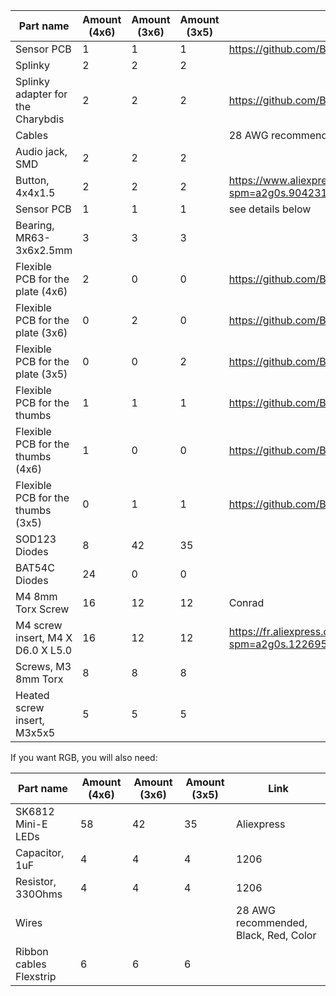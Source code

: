 
| Part name                         | Amount (4x6) | Amount (3x6) |  Amount (3x5) | Link                                                                                       |
| --------------------------------- | ------------ | ------------ | ------------  | ------------------------------------------------------------------------------------------ |
| Sensor PCB                        | 1            | 1            | 1             | https://github.com/Bastardkb/charybdis-pmw-sensor                                          |
| Splinky                           | 2            | 2            | 2             |                                                                                            |
| Splinky adapter for the Charybdis | 2            | 2            | 2             | https://github.com/Bastardkb/Elite-C-holder                                         |
| Cables                            |              |              |               | 28 AWG recommended                                                                         |
| Audio jack, SMD                   | 2            | 2            | 2             |                                                                                            |
| Button, 4x4x1.5                   | 2            | 2            | 2             | https://www.aliexpress.com/item/1005001304569553.html?spm=a2g0s.9042311.0.0.27424c4dDwgcp7 |
| Sensor PCB                        | 1            | 1            | 1             | see details below                                                                          |
| Bearing, MR63-3x6x2.5mm           | 3            | 3            | 3             |                                                                                            |
| Flexible PCB for the plate (4x6)  | 2            | 0            | 0             | https://github.com/Bastardkb/Scylla-PCB-Plate                                              |
| Flexible PCB for the plate (3x6)  | 0            | 2            | 0             | https://github.com/Bastardkb/TBK-Mini-PCB-plate                                            |
| Flexible PCB for the plate (3x5)  | 0            | 0            | 2             | https://github.com/Bastardkb/Skeletyl-PCB-plate                                            |
| Flexible PCB for the thumbs       | 1            | 1            | 1             | https://github.com/Bastardkb/PCB_thumbs_Charybdis                                          |
| Flexible PCB for the thumbs (4x6) | 1            | 0            | 0             | https://github.com/Bastardkb/Scylla-PCB-thumb-cluster                                      |
| Flexible PCB for the thumbs (3x5) | 0            | 1            | 1             | https://github.com/Bastardkb/TBK-Mini-PCB-thumb-cluster                                    |
| SOD123 Diodes                     | 8            | 42           | 35            |                                                                                            |
| BAT54C Diodes                     | 24           | 0            | 0             |                                                                                            |
| M4 8mm Torx Screw                 | 16           | 12           | 12            | Conrad                                                                                     |
| M4 screw insert, M4 X D6.0 X L5.0 | 16           | 12           | 12            | https://fr.aliexpress.com/item/4000232925592.html?spm=a2g0s.12269583.0.0.6aef4f282LZO4v    |
| Screws, M3 8mm Torx               | 8            | 8            | 8             |                                                                                            |
| Heated screw insert, M3x5x5       | 5            | 5            |  5            |                                                                                            |


If you want RGB, you will also need:

| Part name          |  Amount (4x6) | Amount (3x6)  | Amount (3x5)  | Link       |
| ------------------ | ------ | ----------| ---------- | ---------- |
| SK6812 Mini-E LEDs | 58  | 42  | 35  | Aliexpress |
| Capacitor, 1uF          | 4  |  4 |  4   | 1206                                  |
| Resistor, 330Ohms       | 4   |  4 |  4  | 1206                                  |
| Wires                   |     |    | | 28 AWG recommended, Black, Red, Color |
| Ribbon cables Flexstrip | 6    | 6  | 6 |    |             
